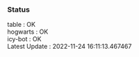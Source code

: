 ### Status


table : OK  
hogwarts : OK  
icy-bot : OK  
Latest Update : 2022-11-24 16:11:13.467467
